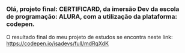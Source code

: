 <h3>Olá, projeto final: CERTIFICARD, da imersão Dev da escola<br>
de programação: ALURA, com a utilização da plataforma: codepen.</h3>

O resultado final do meu projeto de estudos se encontra neste link:
https://codepen.io/isadevs/full/mdRqXdK

